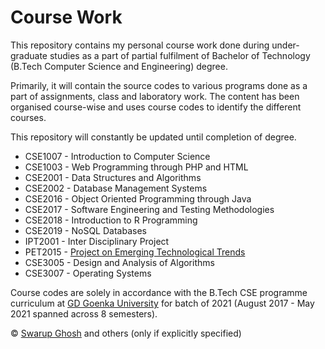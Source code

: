 # Course Work

This repository contains my personal course work done during under-graduate studies as a part of partial fulfilment of Bachelor of Technology (B.Tech Computer Science and Engineering) degree. 

Primarily, it will contain the source codes to various programs done as a part of assignments, class and laboratory work. The content has been organised course-wise and uses course codes to identify the different courses.

This repository will constantly be updated until completion of degree.

- CSE1007 - Introduction to Computer Science 
- CSE1003 - Web Programming through PHP and HTML
- CSE2001 - Data Structures and Algorithms
- CSE2002 - Database Management Systems
- CSE2016 - Object Oriented Programming through Java
- CSE2017 - Software Engineering and Testing Methodologies
- CSE2018 - Introduction to R Programming
- CSE2019 - NoSQL Databases
- IPT2001 - Inter Disciplinary Project
- PET2015 - [Project on Emerging Technological Trends](https://github.com/swghosh/realtime-attendance)
- CSE3005 - Design and Analysis of Algorithms
- CSE3007 - Operating Systems

Course codes are solely in accordance with the B.Tech CSE programme curriculum at [GD Goenka University](http://gdgoenkauniversity.com/schoolofengineering) for batch of 2021 (August 2017 - May 2021 spanned across 8 semesters).

&copy; [Swarup Ghosh](https://github.com/swghosh) and others (only if explicitly specified)